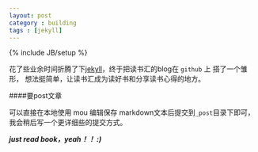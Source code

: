 ```yaml
---
layout: post
category : building
tags : [jekyll]
---
```

{% include JB/setup %}


花了些业余时间折腾了下[jekyll](www.jekyllrb.com)，终于把读书汇的blog在 ```github``` 上 搭了一个雏形，
想法挺简单，让读书汇成为读好书和分享读书心得的地方。


####要post文章

可以直接在本地使用 mou 编辑保存 markdown文本后提交到```_post```目录下即可，我会稍后写一个更详细些的提交方式。

***just read book，yeah！！ :)***